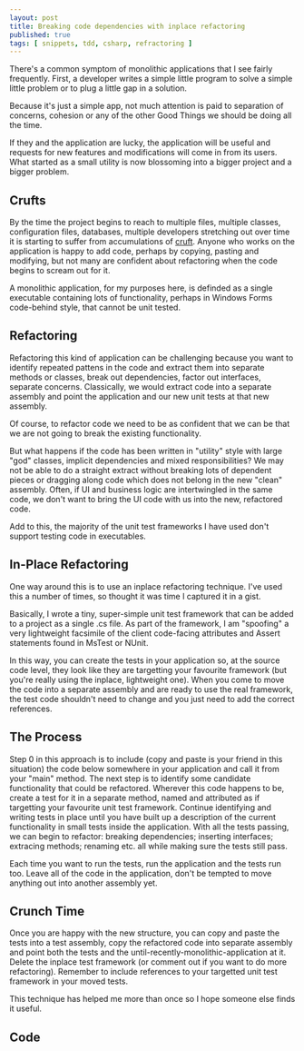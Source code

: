 ```yaml
---
layout: post
title: Breaking code dependencies with inplace refactoring
published: true
tags: [ snippets, tdd, csharp, refractoring ]
---
```


There's a common symptom of monolithic applications that I see fairly 
frequently. First, a developer writes a simple little program to solve a 
simple little problem or to plug a little gap in a solution.

Because it's just a simple app, not much attention is paid to separation 
of concerns, cohesion or any of the other Good Things we should be doing 
all the time.

If they and the application are lucky, the application will be useful and 
requests for new features and modifications will come in from its users. 
What started as a small utility is now blossoming into a bigger project and 
a bigger problem.

## Crufts
By the time the project begins to reach to multiple files, multiple classes, 
configuration files, databases, multiple developers stretching out over time 
it is starting to suffer from accumulations of [cruft](http://en.wikipedia.org/wiki/Cruft). 
Anyone who works on the application is happy to add code, perhaps by copying, 
pasting and modifying, but not many are confident about refactoring when the 
code begins to scream out for it.

A monolithic application, for my purposes here, is definded as a single executable 
containing lots of functionality, perhaps in Windows Forms code-behind style, 
that cannot be unit tested. 

## Refactoring
Refactoring this kind of application can be challenging because you want 
to identify repeated pattens in the code and extract them into separate methods 
or classes, break out dependencies, factor out interfaces, separate concerns. 
Classically, we would extract code into a separate assembly and point the 
application and our new unit tests at that new assembly. 

Of course, to refactor code we need to be as confident that we can be that 
we are not going to break the existing functionality. 

But what happens if the code has been written in "utility" style with large "god" 
classes, implicit dependencies and mixed responsibilities? We may not be able 
to do a straight extract without breaking lots of dependent pieces or dragging 
along code which does not belong in the new "clean" assembly. Often, if UI 
and business logic are intertwingled in the same code, we don't want to bring 
the UI code with us into the new, refactored code. 

Add to this, the majority of the unit test frameworks I have used don't 
support testing code in executables.

## In-Place Refactoring

One way around this is to use an inplace refactoring technique. I've used this 
a number of times, so thought it was time I captured it in a gist. 

Basically, I wrote a tiny, super-simple unit test framework that can be added 
to a project as a single .cs file. As part of the framework, I am "spoofing" a 
very lightweight facsimile of the client code-facing attributes and Assert 
statements found in MsTest or NUnit. 

In this way, you can create the tests in your application so, at the source 
code level, they look like they are targetting your favourite framework (but 
you're really using the inplace, lightweight one). When you come to move the 
code into a separate assembly and are ready to use the real framework, the 
test code shouldn't need to change and you just need to add the correct references.
 
## The Process

Step 0 in this approach is to include (copy and paste is your friend in this situation) 
the code below somewhere in your application and call it from your "main" method. 
The next step is to identify some candidate functionality that could be refactored. Wherever this 
code happens to be, create a test for it in a separate method, named and attributed
as if targetting your favourite unit test framework. Continue identifying and writing tests
in place until you have built up a description of the current functionality in small tests 
inside the application. With all the tests passing, we can begin to refactor:
breaking dependencies; inserting interfaces; extracing methods; renaming etc. all while 
making sure the tests still pass. 

Each time you want to run the tests, run the application and the tests run too.
Leave all of the code in the application, don't be tempted to move anything out 
into another assembly yet.

## Crunch Time

Once you are happy with the new structure, you can copy and paste the tests into 
a test assembly, copy the refactored code into separate assembly and point both the 
tests and the until-recently-monolithic-application at it. Delete the inplace test 
framework (or comment out if you want to do more refactoring). Remember to include 
references to your targetted unit test framework in your moved tests.

This technique has helped me more than once so I hope someone else finds it useful.

## Code

<script src="https://gist.github.com/deejaygraham/758be0abcea99f122c4c.js"></script>

